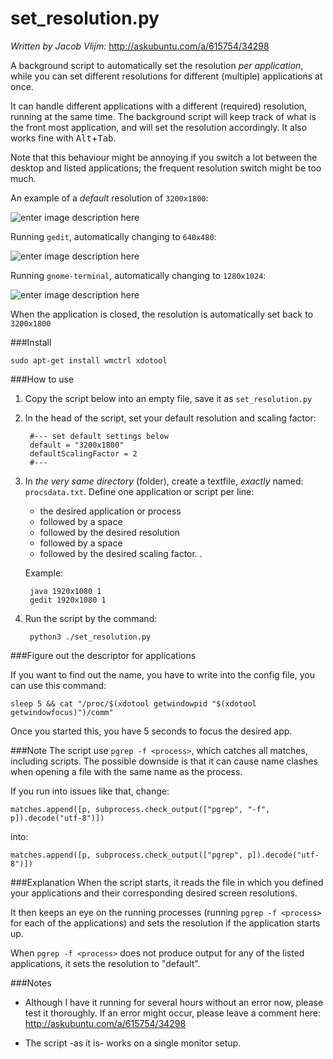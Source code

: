 # set_resolution.py

*Written by Jacob Vlijm:* http://askubuntu.com/a/615754/34298

A background script to automatically set the resolution *per application*, while you can set different resolutions for different (multiple) applications at once.

It can handle different applications with a different (required) resolution, running at the same time. The background script will keep track of what is the front most application, and will set the resolution accordingly. It also works fine with <kbd>Alt</kbd>+<kbd>Tab</kbd>.

Note that this behaviour might be annoying if you switch a lot between the desktop and listed applications; the frequent resolution switch might be too much.

An example of a *default* resolution of `3200x1800`:

![enter image description here][1]

Running `gedit`, automatically changing to `640x480`:

![enter image description here][2]

Running `gnome-terminal`, automatically changing to `1280x1024`:

![enter image description here][3]

When the application is closed, the resolution is automatically set back to `3200x1800`

###Install

    sudo apt-get install wmctrl xdotool

###How to use
1. Copy the script below into an empty file, save it as `set_resolution.py`
2. In the head of the script, set your default resolution and scaling factor:

        #--- set default settings below
        default = "3200x1800"
        defaultScalingFactor = 2
        #---

3. In *the very same directory* (folder), create a textfile, *exactly* named: `procsdata.txt`. Define one application or script per line:

    * the desired application or process
    * followed by a space
    * followed by the desired resolution
    * followed by a space
    * followed by the desired scaling factor. .
    
    Example: 

        java 1920x1080 1
        gedit 1920x1080 1

4. Run the script by the command:

        python3 ./set_resolution.py

###Figure out the descriptor for applications

If you want to find out the name, you have to write into the config file, you can use this command:

    sleep 5 && cat "/proc/$(xdotool getwindowpid "$(xdotool getwindowfocus)")/comm"

Once you started this, you have 5 seconds to focus the desired app.

###Note
The script use `pgrep -f <process>`, which catches all matches, including scripts. The possible downside is that it can cause name clashes when opening a file with the same name as the process.

If you run into issues like that, change:

    matches.append([p, subprocess.check_output(["pgrep", "-f", p]).decode("utf-8")])

into:

    matches.append([p, subprocess.check_output(["pgrep", p]).decode("utf-8")])

###Explanation
When the script starts, it reads the file in which you defined your applications and their corresponding desired screen resolutions.

It then keeps an eye on the running processes (running `pgrep -f <process>` for each of the applications) and sets the resolution if the application starts up.

When `pgrep -f <process>` does not produce output for any of the listed applications, it sets the resolution to "default".


###Notes
- Although I have it running for several hours without an error now, please test it thoroughly. If an error might occur, please leave a comment here: http://askubuntu.com/a/615754/34298
- The script -as it is- works on a single monitor setup.


  [1]: http://i.stack.imgur.com/sFVis.png
  [2]: http://i.stack.imgur.com/WKCCH.png
  [3]: http://i.stack.imgur.com/eM6Wh.png

